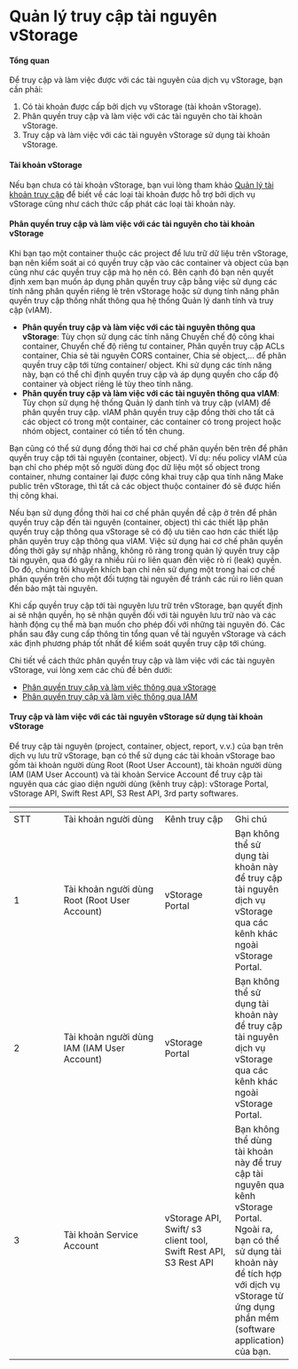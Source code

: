 # Quản lý truy cập tài nguyên vStorage

#### Tổng quan  <a href="#quanlytruycaptainguyenvstorage-tongquan" id="quanlytruycaptainguyenvstorage-tongquan"></a>

Để truy cập và làm việc được với các tài nguyên của dịch vụ vStorage, bạn cần phải:

1. Có tài khoản được cấp bởi dịch vụ vStorage (tài khoản vStorage).
2. Phân quyền truy cập và làm việc với các tài nguyên cho tài khoản vStorage.
3. Truy cập và làm việc với các tài nguyên vStorage sử dụng tài khoản vStorage.

#### Tài khoản vStorage <a href="#quanlytruycaptainguyenvstorage-taikhoanvstorage" id="quanlytruycaptainguyenvstorage-taikhoanvstorage"></a>

Nếu bạn chưa có tài khoản vStorage, bạn vui lòng tham khảo [Quản lý tài khoản truy cập](https://docs.vngcloud.vn/pages/viewpage.action?pageId=49648911) để biết về các loại tài khoản được hỗ trợ bởi dịch vụ vStorage cũng như cách thức cấp phát các loại tài khoản này.

#### Phân quyền truy cập và làm việc với các tài nguyên cho tài khoản vStorage <a href="#quanlytruycaptainguyenvstorage-phanquyentruycapvalamviecvoicactainguyenchotaikhoanvstorage" id="quanlytruycaptainguyenvstorage-phanquyentruycapvalamviecvoicactainguyenchotaikhoanvstorage"></a>

Khi bạn tạo một container thuộc các project để lưu trữ dữ liệu trên vStorage, bạn nên kiểm soát ai có quyền truy cập vào các container và object của bạn cũng như các quyền truy cập mà họ nên có. Bên cạnh đó bạn nên quyết định xem bạn muốn áp dụng phân quyền truy cập bằng việc sử dụng các tính năng phân quyền riêng lẻ trên vStorage hoặc sử dụng tính năng phân quyền truy cập thống nhất thông qua hệ thống Quản lý danh tính và truy cập (vIAM).

* **Phân quyền truy cập và làm việc với các tài nguyên thông qua vStorage**: Tùy chọn sử dụng các tính năng Chuyển chế độ công khai container, Chuyển chế độ riêng tư container, Phân quyền truy cập ACLs container, Chia sẻ tài nguyên CORS container, Chia sẻ object,... để phân quyền truy cập tới từng container/ object. Khi sử dụng các tính năng này, bạn có thể chỉ định quyền truy cập và áp dụng quyền cho cấp độ container và object riêng lẻ tùy theo tính năng.
* **Phân quyền truy cập và làm việc với các tài nguyên thông qua vIAM**: Tùy chọn sử dụng hệ thống Quản lý danh tính và truy cập (vIAM) để phân quyền truy cập. vIAM phân quyền truy cập đồng thời cho tất cả các object có trong một container, các container có trong project hoặc nhóm object, container có tiền tố tên chung.

Bạn cũng có thể sử dụng đồng thời hai cơ chế phân quyền bên trên để phân quyền truy cập tới tài nguyên (container, object). Ví dụ: nếu policy vIAM của bạn chỉ cho phép một số người dùng đọc dữ liệu một số object trong container, nhưng container lại được công khai truy cập qua tính năng Make public trên vStorage, thì tất cả các object thuộc container đó sẽ được hiển thị công khai.

Nếu bạn sử dụng đồng thời hai cơ chế phân quyền đề cập ở trên để phân quyền truy cập đến tài nguyên (container, object) thì các thiết lập phân quyền truy cập thông qua vStorage sẽ có độ ưu tiên cao hơn các thiết lập phân quyền truy cập thông qua vIAM. Việc sử dụng hai cơ chế phân quyền đồng thời gây sự nhập nhằng, không rõ ràng trong quản lý quyền truy cập tài nguyên, qua đó gây ra nhiều rủi ro liên quan đến việc rò rỉ (leak) quyền. Do đó, chúng tôi khuyến khích bạn chỉ nên sử dụng một trong hai cơ chế phân quyền trên cho một đối tượng tài nguyên để tránh các rủi ro liên quan đến bảo mật tài nguyên.

Khi cấp quyền truy cập tới tài nguyên lưu trữ trên vStorage, bạn quyết định ai sẽ nhận quyền, họ sẽ nhận quyền đối với tài nguyên lưu trữ nào và các hành động cụ thể mà bạn muốn cho phép đối với những tài nguyên đó. Các phần sau đây cung cấp thông tin tổng quan về tài nguyên vStorage và cách xác định phương pháp tốt nhất để kiểm soát quyền truy cập tới chúng.

Chi tiết về cách thức phân quyền truy cập và làm việc với các tài nguyên vStorage, vui lòng xem các chủ đề bên dưới:

* [Phân quyền truy cập và làm việc thông qua vStorage](https://docs.vngcloud.vn/pages/viewpage.action?pageId=49648906)
* [Phân quyền truy cập và làm việc thông qua IAM](https://docs.vngcloud.vn/pages/viewpage.action?pageId=49648909)

#### Truy cập và làm việc với các tài nguyên vStorage sử dụng tài khoản vStorage <a href="#quanlytruycaptainguyenvstorage-truycapvalamviecvoicactainguyenvstoragesudungtaikhoanvstorage" id="quanlytruycaptainguyenvstorage-truycapvalamviecvoicactainguyenvstoragesudungtaikhoanvstorage"></a>

Để truy cập tài nguyên (project, container, object, report, v.v.) của bạn trên dịch vụ lưu trữ vStorage, bạn có thể sử dụng các tài khoản vStorage bao gồm tài khoản người dùng Root (Root User Account), tài khoản người dùng IAM (IAM User Account) và tài khoản Service Account để truy cập tài nguyên qua các giao diện người dùng (kênh truy cập): vStorage Portal, vStorage API, Swift Rest API, S3 Rest API, 3rd party softwares.&#x20;

<table data-header-hidden><thead><tr><th width="101"></th><th width="227"></th><th width="137"></th><th></th></tr></thead><tbody><tr><td>STT</td><td>Tài khoản người dùng</td><td>Kênh truy cập</td><td>Ghi chú</td></tr><tr><td>1</td><td>Tài khoản người dùng Root (Root User Account)</td><td>vStorage Portal</td><td>Bạn không thể sử dụng tài khoản này để truy cập tài nguyên dịch vụ vStorage qua các kênh khác ngoài vStorage Portal.</td></tr><tr><td>2</td><td>Tài khoản người dùng IAM (IAM User Account)</td><td>vStorage Portal</td><td>Bạn không thể sử dụng tài khoản này để truy cập tài nguyên dịch vụ vStorage qua các kênh khác ngoài vStorage Portal.</td></tr><tr><td>3</td><td>Tài khoản Service Account</td><td>vStorage API, Swift/ s3 client tool, Swift Rest API, S3 Rest API</td><td>Bạn không thể dùng tài khoản này để truy cập tài nguyên qua kênh vStorage Portal. Ngoài ra, bạn có thể sử dụng tài khoản này để tích hợp với dịch vụ vStorage từ ứng dụng phần mềm (software application) của bạn.</td></tr></tbody></table>
